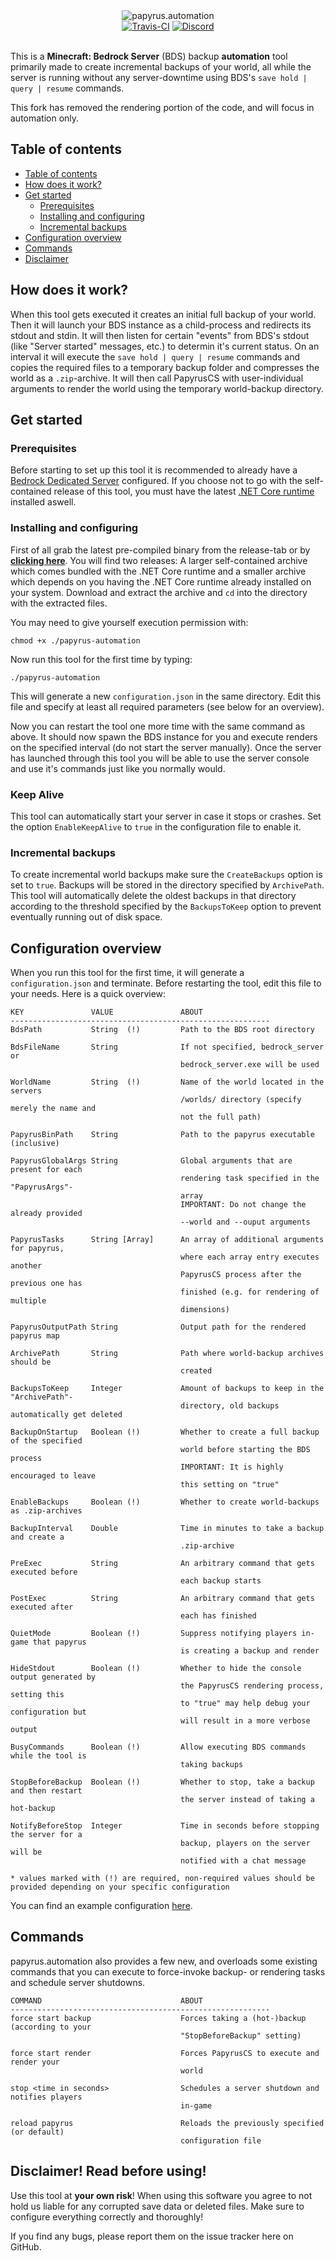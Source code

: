 <html>
    <body>
        <div align="center">
            <img alt="papyrus.automation" src="https://papyrus.clarkx86.com/wp-content/uploads/sites/2/2020/04/papyrus-automation_logo-3.png">
            <br>
            <a href="https://travis-ci.com/github/clarkx86/papyrus-automation"><img alt="Travis-CI" src="https://travis-ci.com/clarkx86/papyrus-automation.svg?branch=experimental"></a>
            <a href="https://discord.gg/J2sBaXa"><img alt="Discord" src="https://img.shields.io/discord/569841820092203011?label=chat&logo=discord&logoColor=white"></a>
            <br><br>
        </div>
    </body>
</html>

This is a **Minecraft: Bedrock Server** (BDS) backup **automation** tool primarily made to create incremental backups of your world, all while the server is running without any server-downtime using BDS's `save hold | query | resume` commands.

This fork has removed the rendering portion of the code, and will focus in automation only.

## Table of contents
- [Table of contents](#table-of-contents)
- [How does it work?](#how-does-it-work)
- [Get started](#get-started)
  - [Prerequisites](#prerequisites)
  - [Installing and configuring](#installing-and-configuring)
  - [Incremental backups](#incremental-backups)
- [Configuration overview](#configuration-overview)
- [Commands](#commands)
- [Disclaimer](#disclaimer-read-before-using)

## How does it work?
When this tool gets executed it creates an initial full backup of your world. Then it will launch your BDS instance as a child-process and redirects its stdout and stdin. It will then listen for certain "events" from BDS's stdout (like "Server started" messages, etc.) to determin it's current status. On an interval it will execute the `save hold | query | resume` commands and copies the required files to a temporary backup folder and compresses the world as a `.zip`-archive. It will then call PapyrusCS with user-individual arguments to render the world using the temporary world-backup directory.

## Get started
### Prerequisites
Before starting to set up this tool it is recommended to already have a [Bedrock Dedicated Server](https://www.minecraft.net/de-de/download/server/bedrock/) configured.
If you choose not to go with the self-contained release of this tool, you must have the latest [.NET Core runtime](https://docs.microsoft.com/en-us/dotnet/core/install/linux-package-manager-ubuntu-1804#install-the-net-core-runtime) installed aswell.

### Installing and configuring
First of all grab the latest pre-compiled binary from the release-tab or by [**clicking here**](https://github.com/clarkx86/papyrus-automation/releases/latest). You will find two releases: A larger self-contained archive which comes bundled with the .NET Core runtime and a smaller archive which depends on you having the .NET Core runtime already installed on your system.
Download and extract the archive and `cd` into the directory with the extracted files.

You may need to give yourself execution permission with:
```
chmod +x ./papyrus-automation
```
Now run this tool for the first time by typing:
```
./papyrus-automation
```
This will generate a new `configuration.json` in the same directory. Edit this file and specify at least all required parameters (see below for an overview).

Now you can restart the tool one more time with the same command as above. It should now spawn the BDS instance for you and execute renders on the specified interval (do not start the server manually).
Once the server has launched through this tool you will be able to use the server console and use it's commands just like you normally would.

### Keep Alive
This tool can automatically start your server in case it stops or crashes. Set the option `EnableKeepAlive` to `true` in the configuration file to enable it.

### Incremental backups
To create incremental world backups make sure the `CreateBackups` option is set to `true`. Backups will be stored in the directory specified by `ArchivePath`. This tool will automatically delete the oldest backups in that directory according to the threshold specified by the `BackupsToKeep` option to prevent eventually running out of disk space.

## Configuration overview
When you run this tool for the first time, it will generate a `configuration.json` and terminate. Before restarting the tool, edit this file to your needs. Here is a quick overview:
```
KEY               VALUE               ABOUT
----------------------------------------------------------
BdsPath           String  (!)         Path to the BDS root directory

BdsFileName       String              If not specified, bedrock_server or 
                                      bedrock_server.exe will be used

WorldName         String  (!)         Name of the world located in the servers
                                      /worlds/ directory (specify merely the name and
                                      not the full path)

PapyrusBinPath    String              Path to the papyrus executable (inclusive)

PapyrusGlobalArgs String              Global arguments that are present for each
                                      rendering task specified in the "PapyrusArgs"-
                                      array
                                      IMPORTANT: Do not change the already provided
                                      --world and --ouput arguments

PapyrusTasks      String [Array]      An array of additional arguments for papyrus,
                                      where each array entry executes another
                                      PapyrusCS process after the previous one has
                                      finished (e.g. for rendering of multiple
                                      dimensions)

PapyrusOutputPath String              Output path for the rendered papyrus map

ArchivePath       String              Path where world-backup archives should be
                                      created

BackupsToKeep     Integer             Amount of backups to keep in the "ArchivePath"-
                                      directory, old backups automatically get deleted

BackupOnStartup   Boolean (!)         Whether to create a full backup of the specified
                                      world before starting the BDS process
                                      IMPORTANT: It is highly encouraged to leave
                                      this setting on "true"

EnableBackups     Boolean (!)         Whether to create world-backups as .zip-archives

BackupInterval    Double              Time in minutes to take a backup and create a
                                      .zip-archive

PreExec           String              An arbitrary command that gets executed before
                                      each backup starts

PostExec          String              An arbitrary command that gets executed after
                                      each has finished

QuietMode         Boolean (!)         Suppress notifying players in-game that papyrus
                                      is creating a backup and render

HideStdout        Boolean (!)         Whether to hide the console output generated by
                                      the PapyrusCS rendering process, setting this
                                      to "true" may help debug your configuration but
                                      will result in a more verbose output

BusyCommands      Boolean (!)         Allow executing BDS commands while the tool is
                                      taking backups

StopBeforeBackup  Boolean (!)         Whether to stop, take a backup and then restart
                                      the server instead of taking a hot-backup

NotifyBeforeStop  Integer             Time in seconds before stopping the server for a
                                      backup, players on the server will be
                                      notified with a chat message

* values marked with (!) are required, non-required values should be provided depending on your specific configuration
```
You can find an example configuration [here](https://github.com/kmorales13/papyrus-automation/blob/master/examples/basic_example.json).

## Commands
papyrus.automation also provides a few new, and overloads some existing commands that you can execute to force-invoke backup- or rendering tasks and schedule server shutdowns.
```
COMMAND                               ABOUT
----------------------------------------------------------
force start backup                    Forces taking a (hot-)backup (according to your
                                      "StopBeforeBackup" setting)

force start render                    Forces PapyrusCS to execute and render your
                                      world

stop <time in seconds>                Schedules a server shutdown and notifies players
                                      in-game

reload papyrus                        Reloads the previously specified (or default)
                                      configuration file
```

## Disclaimer! Read before using!
Use this tool at **your own risk**! When using this software you agree to not hold us liable for any corrupted save data or deleted files. Make sure to configure everything correctly and thoroughly!

If you find any bugs, please report them on the issue tracker here on GitHub.